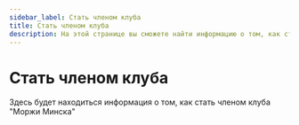 ```yaml
---
sidebar_label: Стать членом клуба
title: Стать членом клуба
description: На этой странице вы сможете найти информацию о том, как стать членом клуба "Моржи Минска"
---
```


# Стать членом клуба

Здесь будет находиться информация о том, как стать членом клуба "Моржи Минска"